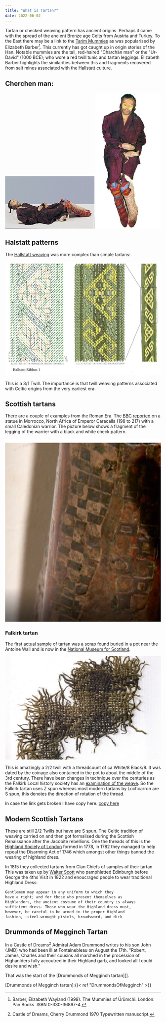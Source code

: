 ```yaml
---
title: "What is Tartan?"
date: 2022-06-02
---
```


Tartan or checked weaving pattern has ancient origins.  Perhaps it came with the spread of the ancient Bronze age Celts from Austria and Turkey.  To the East there may be a link to the [Tarim Mummies][] as was popularised by Elizabeth Barber[^1].  This currently has got caught up in origin stories of the Han.  Notable mummies are the tall, red-haired "Chärchän man" or the "Ur-David" (1000 BCE); who wore a red twill tunic and tartan leggings.  Elizabeth Barber highlights the similarities between this and  fragments recovered from salt mines associated with the Hallstatt culture.

[Tarim Mummies]:https://en.wikipedia.org/wiki/Tarim_mummies
[^1]: Barber, Elizabeth Wayland (1999). The Mummies of Ürümchi. London: Pan Books. ISBN 0-330-36897-4.


## Cherchen man:

![Cherchen Man](CherchenMan.jpg "https://chinesemummies.weebly.com/cherchen-man.html")
![Cherchen Man Front](CherchenMan2.jpg "http://www.ancient-wisdom.com/chinacherchen.htm")

## Halstatt patterns
The [Hallstatt weaving][] was more complex than simple tartans:

![Hallstat Weaving Ribbon Reconstruction](ModernHallstatWeaving.png "Ribbon Reonstruction")

This is a 3/1 Twill.  The importance is that twill weaving patterns associated with Celtic origins from the very earliest era.

## Scottish tartans

There are a couple of examples from the Roman Era.  The [BBC reported][] on a statue in Morrocco, North Africa of Emperor Caracalla (198 to 217) with a small Caledonian warrior.  The picture below shows a fragment of the legging of the warrier with a black and white check pattern.

![First depiction of Scottish Tartan](CheckedLeggings.png "Checked Leggings")

### Falkirk tartan
The [first actual sample of tartan][] was a scrap found buried in a pot near the Antoine Wall and is now in the [National Museum for Scotland][].

[National Museum for Scotland]: http://nms.scran.ac.uk/database/record.php?usi=000-100-036-743-C
![Falkirk Sett](FalkirkSett.png "Falkirk Sett")

This is amazingly a 2/2 twill with a threadcount of ca White/8 Black/8.  It was dated by the coinage also contained in the pot to about the middle of the 3rd century.  There have been changes in technique over the centuries as the Falkirk Local history society has an [examination of the weave][].  So the Falkirk tartan uses  Z spun whereas most modern tartans by Lochcarron are S spun, this denotes the direction of rotation of the thread.

[first actual sample of tartan]: https://en.wikipedia.org/wiki/Border_tartan
[examination of the weave]: https://falkirklocalhistorysociety.files.wordpress.com/2019/02/object-4-falkirk-tartan.pdf
In case the link gets broken I have copy here.
[copy here](FalkirkLocalHistorySociety.pdf "Falkirk Tartan examination")


[BBC reported]:https://www.bbc.co.uk/news/uk-scotland-20579219




[Hallstatt weaving]: https://www.academia.edu/1488597/Hallstatt_Tablet_Weaving


## Modern Scottish Tartans
These are still 2/2 Twills but have are S spun.  The Celtic tradition of weaving carried on and then got formalised during the Scottish Renaissance after the Jacobite rebellions.  One the threads of this is the [Highland Society of London][] formed in 1778, in 1782 they managed to help repeal the Disarming Act of 1746 which amongst other things banned the wearing of highland dress.

In 1815 they collected tartans from Clan Chiefs  of samples of their tartan.  This was taken up by [Walter Scott][] who pamphletted Edinburgh before George the 4ths Visit in 1822 and enoucraged people to wear traditional Highland Dress:

[Walter Scott]: https://en.wikipedia.org/wiki/Walter_Scott

```
Gentlemen may appear in any uniform to which they
have a right; and for those who present themselves as
Highlanders, the ancient costume of their country is always
sufficient dress. Those who wear the Highland dress must,
however, be careful to be armed in the proper Highland
fashion, —steel-wrought pistols, broadsword, and dirk
```
[Highland Society of London]: http://highlandsocietyoflondon.org/history.php


## Drummonds of Megginch Tartan

In a Castle of Dreams[^2] Admiral Adam Drummond writes to his son John (JMD) who had been ill at Fontainebleau  on August the 17th. "Robert, James, Charles and their cousins all marched in the procession of Highanlders fully accoutred in their Highland garb, and looked all I could desire and wish."

That was the start of the [Drummonds of Megginch tartan][].

[Drummonds of Megginch tartan]:{{< ref "DrummondsOfMegginch" >}}

[^2]: Castle of Dreams, Cherry Drummond 1970 Typewritten manuscript.
